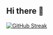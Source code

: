 ## Hi there 👋

[![GitHub Streak](https://streak-stats.demolab.com?user=MarcMartinezMascarell&theme=radical&date_format=j%2Fn%5B%2FY%5D&exclude_days=Sun%2CSat&card_width=1000)](https://git.io/streak-stats)

<!--
**MarcMartinezMascarell/MarcMartinezMascarell** is a ✨ _special_ ✨ repository because its `README.md` (this file) appears on your GitHub profile.

Here are some ideas to get you started:

- 🔭 I’m currently working on ...
- 🌱 I’m currently learning ...
- 👯 I’m looking to collaborate on ...
- 🤔 I’m looking for help with ...
- 💬 Ask me about ...
- 📫 How to reach me: ...
- 😄 Pronouns: ...
- ⚡ Fun fact: ...
-->
